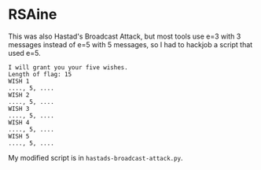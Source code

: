 # RSAine

This was also Hastad's Broadcast Attack, but most tools use e=3 with 3 messages instead of e=5 with 5 messages, so I had to hackjob a script that used e=5.

```
I will grant you your five wishes.
Length of flag: 15
WISH 1
...., 5, ....
WISH 2
...., 5, ....
WISH 3
...., 5, ....
WISH 4
...., 5, ....
WISH 5
...., 5, ....
```

My modified script is in `hastads-broadcast-attack.py`.
